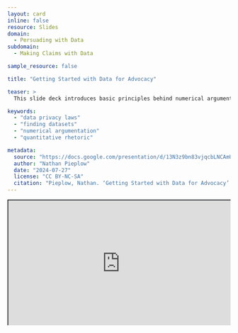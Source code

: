```yaml
---
layout: card
inline: false
resource: Slides
domain:
  - Persuading with Data
subdomain:
  - Making Claims with Data

sample_resource: false

title: "Getting Started with Data for Advocacy"

teaser: >
  This slide deck introduces basic principles behind numerical argumentation. It demonstrates that single numbers are good for showing sizes, and two or more numbers are good for comparisons, but entire datasets are necessary to show patterns. It prepares students to recognize what is and isn’t a dataset when they are searching for data online, briefly discusses ways to find data for advocacy, and briefly mentions U.S. privacy laws that govern data availability (HIPAA and FERPA). The slide deck with instructor notes could be used as a reading or an activity.

keywords:
  - "data privacy laws"
  - "finding datasets"
  - "numerical argumentation"
  - "quantitative rhetoric"

metadata:
  source: "https://docs.google.com/presentation/d/13N3z9bn83vjqcbLNCAmU5N3IrLzEJm3Z/edit?usp=sharing&ouid=116941745404208628216&rtpof=true&sd=true"
  author: "Nathan Pieplow"
  date: "2024-07-27"
  license: "CC BY-NC-SA"
  citation: "Pieplow, Nathan. ‘Getting Started with Data for Advocacy’. Data Advocacy 4 All, University of Colorado. 17 July 2024."
---
```


<div style="position: relative; padding-bottom: 56.25%; height: 0; overflow: hidden;"><iframe src="https://docs.google.com/presentation/d/13N3z9bn83vjqcbLNCAmU5N3IrLzEJm3Z/edit?usp=sharing&ouid=116941745404208628216&rtpof=true&sd=true" width="100%" title="Getting Started with Data for Advocacy" style="border:2px #323639 solid; position: absolute; top: 0; left: 0; right: 0; bottom: 0; height: 100%; max-width: 100%;"></iframe></div>
